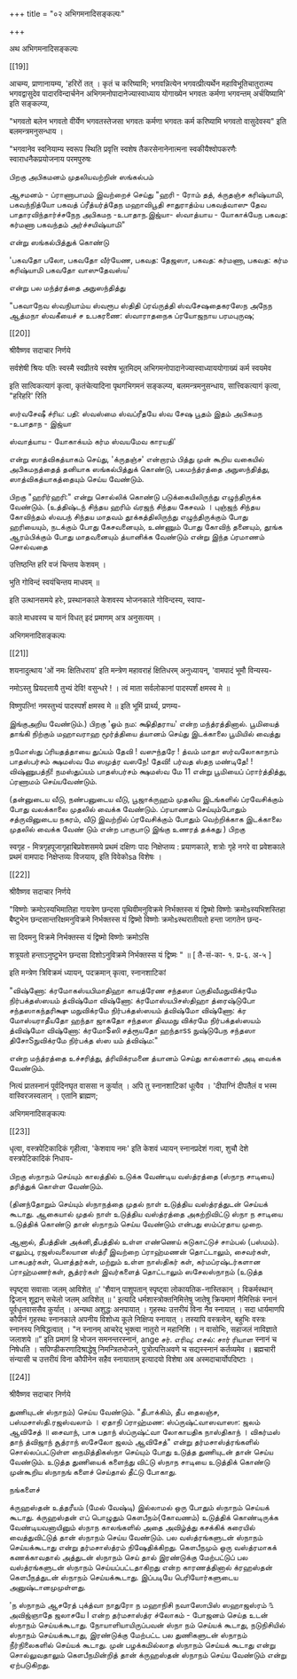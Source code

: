 +++
title = "०२ अभिगमनादिसङ्कल्पः"

+++

अथ अभिगमनादिसङ्कल्पः 

[[19]]

आचम्य, प्राणानायम्य, 'हरिरों तत् । कृतं च करिष्यामि; भगवन्नित्येन भगवत्प्रीत्यर्थेन महाविभूतिचातुरात्म्य भगवद्वासुदेव पादारविन्दार्चनेन अभिगमनोपादानेज्यास्वाध्याय योगाख्येन भगवतः कर्मणा भगवन्तम् अर्चयिष्यामि' इति सङ्कल्प्य, 

"भगवतो बलेन भगवतो वीर्येण भगवतस्तेजसा भगवतः कर्मणा भगवतः कर्म करिष्यामि भगवतो वासुदेवस्य" इति बलमन्त्रमनुसन्धाय । 

"भगवानेव स्वनियाम्य स्वरूप स्थिति प्रवृत्ति स्वशेष तैकरसेनानेनात्मना स्वकीयैश्वोपकरणैः स्वाराधनैकप्रयोजनाय परमपुरुषः 

பிறகு அபிகமனம் முதலியவற்றின் ஸங்கல்பம் 

ஆசமனம் - ப்ராணாபாமம் இவற்றைச் செய்து "ஹரி - ரோம் தத், க்ருதஞ்ச கரிஷ்யாமி, பகவந்நித்யோ பகவத் ப்ரீத்யர்த்தேந மஹாவிபூதி சாதுராத்ம்ய பகவத்வாஸு தேவ பாதாரவிந்தார்ச்சநேந அபிகமந -உபாதாந.இஜ்யா- ஸ்வாத்யாய - யோகாக்யேந பகவத: கர்மணா பகவந்தம் அர்ச்சயிஷ்யாமி" 

என்று ஸங்கல்பித்துக் கொண்டு 

'பகவதோ பலோ, பகவதோ வீர்யேண, பகவத: தேஜஸா, பகவத: கர்மணா, பகவத: கர்ம கரிஷ்யாமி பகவதோ வாஸுதேவஸ்ய' 

என்று பல மந்த்ரத்தை அநுஸந்தித்து 

"பகவாநேவ ஸ்வநியாம்ய ஸ்வரூப ஸ்திதி ப்ரவ்ருத்தி ஸ்வசேஷதைகரஸேந அநேந ஆத்மநா ஸ்வகீயைச் ச உபகரணை: ஸ்வாராதநைக ப்ரயோஜநாய பரமபுருஷ; 

[[20]]

श्रीवैष्णव सदाचार निर्णये 

सर्वशेषी श्रियः पतिः स्वस्मै स्वप्रीतये स्वशेष भूतमिदम् अभिगमनोपादानेज्यास्वाध्याययोगाख्यं कर्म स्वयमेव 

इति सात्विकत्यागं कृत्वा, कृतंचेत्यादिना पृथगभिगमनं सङ्कल्प्य, बलमन्त्रमनुसन्धाय, सात्त्विकत्यागं कृत्वा, "हरिहरि' रिति 

ஸர்வசேஷீ ச்ரிய: பதி: ஸ்வஸ்மை ஸ்வப்ரீதயே ஸ்வ சேஷ பூதம் இதம் அபிகமந -உபாதாந - இஜ்யா 

ஸ்வாத்யாய - யோகாக்யம் கர்ம ஸ்வயமேவ காரயதி' 

என்று ஸாத்விகத்யாகம் செய்து, 'க்ருதஞ்ச' என்றாரம் பித்து முன் கூறிய வகையில் அபிகமநத்தைத் தனியாக ஸங்கல்பித்துக் கொண்டு, பலமந்த்ரத்தை அநுஸந்தித்து, ஸாத்விகத்யாகத்தையும் செய்ய வேண்டும். 

பிறகு "ஹரிர்ஹரி:" என்று சொல்லிக் கொண்டு படுக்கையிலிருந்து எழுந்திருக்க வேண்டும். (உத்திஷ்டந் சிந்தய ஹரிம் வ்ரஜந் சிந்தய கேசவம் । புஞ்ஜந் சிந்தய கோவிந்தம் ஸ்வபந் சிந்தய மாதவம் தூக்கத்திலிருந்து எழுந்திருக்கும் போது ஹரியையும், நடக்கும் போது கேசவனையும், உண்ணும் போது கோவிந் தனையும், தூங்க ஆரம்பிக்கும் போது மாதவனையும் த்யானிக்க வேண்டும் என்று இந்த ப்ரமாணம் சொல்வதை 

उत्तिष्ठन्ति हरि वजं चिन्तय केशवम् । 

भुति गोविन्दं स्वयंचिन्तय माधवम् ॥ 

इति उत्थानसमये हरेः, प्रस्थानकाले केशवस्य भोजनकाले गोविन्दस्य, स्वापा- 

काले माधवस्य च यानं विधत् इदं प्रमाणम् अत्र अनुसत्यम् । 

अभिगमनादिसङ्कल्पः 

[[21]]

शयनादुत्थाय 'ओं नमः क्षितिधराय' इति मन्त्रेण महावराहं क्षितिधरम् अनुध्यायन्, 'वामपादं भूमौ विन्यस्य- 

नमोऽस्तु प्रियदत्तायै तुभ्यं देवि! वसुन्धरे ! । त्वं माता सर्वलोकानां पादस्पर्शं क्षमस्व मे ॥ 

विष्णुपत्नि! नमस्तुभ्यं पादस्पर्शं क्षमस्व मे ॥ इति भूमिं प्रार्थ्य, प्रणम्य- 

இங்குஅறிய வேண்டும்.) பிறகு 'ஓம் நம: க்ஷிதிதராய' என்ற மந்த்ரத்தினால். பூமியைத் தாங்கி நிற்கும் மஹாவராஹ மூர்த்தியை த்யானம் செய்து இடக்காலை பூமியில் வைத்து 

நமோஸ்து ப்ரியதத்தாயை துப்யம் தேவி ! வஸுந்தரே ! த்வம் மாதா ஸர்வலோகாநாம் பாதஸ்பர்சம் க்ஷமஸ்வ மே ஸமுத்ர வஸநே! தேவி! பர்வத ஸ்தந மண்டிதே! ! விஷ்ணுபத்நி! நமஸ்துப்யம் பாதஸ்பர்சம் க்ஷமஸ்வ மே 11 என்று பூமியைப் ப்ரார்த்தித்து, ப்ரணாமம் செய்யவேண்டும். 

(தன்னுடைய வீடு, நண்பனுடைய வீடு, பூஜாக்ருஹம் முதலிய இடங்களில் ப்ரவேசிக்கும் போது வலக்காலை முதலில் வைக்க வேண்டும். ப்ரயாணம் செய்யும்போதும் சத்ருவினுடைய நகரம், வீடு இவற்றில் ப்ரவேசிக்கும் போதும் வெற்றிக்காக இடக்காலை முதலில் வைக்க வேண் டும் என்ற பாகுபாடு இங்கு உணரத் தக்கது ) பிறகு 

स्वगृह - मित्रगृहपूजागृहाबिप्रवेशसमये प्रथमं दक्षिणः पादः निक्षेप्तव्य : प्रयाणकाले, शत्रोः गृहे नगरे वा प्रवेशकाले प्रथमं वामपादः निक्षेप्तव्यः विजयाय, इति विवेकोsa विशेषः । 

[[22]]

श्रीवैष्णव सदाचार निर्णये 

"विष्णोः क्रमोऽस्यभिमातिहा गायत्रेण छन्दसा पृथिवीमनुविक्रमे निर्भक्तस्स यं द्विष्मो विष्णोः क्रमोsस्यभिशस्तिहा बैष्टुभेन छन्दसान्तरिक्षमनुविक्रमे निर्भक्तस्स यं द्विष्मो विष्णोः क्रमोsस्थरातीयतो हन्ता जागतेन छन्द- 

सा दिवमनु विक्रमे निर्भक्तस्स यं द्विष्मो विष्णोः क्रमोऽसि 

शत्रूयतो हन्ताऽनुष्टुभेन छन्दसा दिशोऽनुविक्रमे निर्भक्तस्स यं द्विष्मः " ॥ [ तै-सं-का- १. प्र-६. अ-५ ] 

इति मन्त्रेण त्रिविक्रमं ध्यायन्, पदक्रमान् कृत्वा, स्नानशाटिकां 

"விஷ்ணோ: க்ரமோகஸ்யபிமாதிஹா காயத்ரேண சந்தஸா ப்ருதிவீமநுவிக்ரமே நிர்பக்தஸ்ஸயம் த்விஷ்மோ விஷ்ணோ: க்ரமோஸ்யபிசஸ்திஹா த்ரைஷ்டுபோ சந்தஸாகந்தரிக்ஷு மநுவிக்ரமே நிர்பக்தஸ்ஸயம் த்விஷ்மோ விஷ்ணோ: க்ர மோஸ்யராதீயதோ ஹந்தா ஜாகதோ சந்தஸா திவமநு விக்ரமே நிர்பக்தஸ்ஸயம் த்விஷ்மோ விஷ்ணோ: க்ரமோ$ஸி சத்ரூயதோ ஹந்தாss நுஷ்டுபேந சந்தஸா திசோSநுவிக்ரமே நிர்பக்த ஸ்ஸ யம் த்விஷ்ம:" 

என்ற மந்த்ரத்தை உச்சரித்து, த்ரிவிக்ரமனை த்யானம் செய்து கால்களால் அடி வைக்க வேண்டும். 

नित्यं प्रातस्नानं पूर्वदिनघृत वाससा न कुर्यात् । अपि तु स्नानशाटिकां धूत्वैव । 'दीपाग्निं दीपतैलं व भस्म वास्विरजस्वलान् । एतानि ब्राह्मण; 

अभिगमनादिसङ्कल्पः 

[[23]]

धृत्वा, वस्त्रपेटिकादिकं गृहीत्वा, 'केशवाय नमः' इति केशवं ध्यायन् स्नानप्रदेशं गत्वा, शुचौ देशे वस्त्रपेटिकादिकं निधाय- 

பிறகு ஸ்நாநம் செய்யும் காலத்தில் உடுக்க வேண்டிய வஸ்த்ரத்தை (ஸ்நாந சாடியை) தரித்துக் கொள்ள வேண்டும். 

(தினந்தோறும் செய்யும் ஸ்நாநத்தை முதல் நாள் உடுத்திய வஸ்த்ரத்துடன் செய்யக் கூடாது. ஆகையால் முதல் நாள் உடுத்திய வஸ்த்ரத்தை அகற்றிவிட்டு ஸ்நா ந சாடியை உடுத்திக் கொண்டு தான் ஸ்நாநம் செய்ய வேண்டும் என்பது ஸம்ப்ரதாய முறை. 

ஆனால், தீபத்தின் அக்னி,தீபத்தில் உள்ள எண்ணெய் சுடுகாட்டுச் சாம்பல் (பஸ்மம்). எலும்பு, ரஜஸ்வலையான ஸ்த்ரீ இவற்றை ப்ராஹ்மணன் தொட்டாலும், சைவர்கள், பாசுபதர்கள், பௌத்தர்கள், மற்றும் உள்ள நாஸ்திகர் கள், கர்மப்ரஷ்டர்களான ப்ராஹ்மணர்கள், சூத்ரர்கள் இவர்களைத் தொட்டாலும் ஸசேலஸ்நாநம் (உடுத்த 

स्पृष्ट्वा सवासाः जलम् आविशेत् ॥' 'शैवान् पाशुपतान् स्पृष्ट्वा लोकायतिक-नास्तिकान् । विकर्मस्थान् द्विजान् शूद्रान् सचेलो जलम् आविशेत् ॥ ' इत्यादि धर्मशास्त्रोक्तनिमित्तेषु जातेषु क्रियमाणं नैमित्तिकं स्नानं पूर्वधृतवाससैव कुर्यात् । अन्यथा अशुद्धः अनपायात् । गृहस्थः उत्तरीयं विना नैव स्नायात् । सदा धार्यमाणपि कौपीनं गृहस्थः स्नानकाले अपनीय विशोध्य कूले निक्षिप्य स्नायात् । तस्यापि वस्त्रत्वेन, बहुभिः वस्त्रः स्नानस्य निषिद्धत्वात् । "न स्नानम् आचरेद् भुक्त्वा नातुरो न महानिशि । न वासोभिः, सहाजलं नाविज्ञाते जलाशये ॥” इति प्रमाणं हि भोजन समनन्तरस्नानं, ange சர். எரிவு: எசல்: சார் ரியாள स्नानं च निषेधति । सपिण्डीकरणादिश्राद्धेषु निमन्त्रितभोजने, पुत्रोत्पत्तिअवणे च सद्यस्स्नानं कर्तव्यमेव । ब्रह्मचारी संन्यासी च उत्तरीयं विना कौपीनेन सहैव स्नायाताम् इत्यादयो विशेषा अब अस्मदाचार्योपदिष्टाः । 

[[24]]

श्रीवैष्णव सदाचार निर्णये 

துணியுடன் ஸ்நாநம்) செய்ய வேண்டும். "தீபாக்கிம், தீப தைலஞ்ச, பஸ்மசாஸ்தி.ரஜஸ்வலாம் । ஏதாநி ப்ராஹ்மண: ஸ்ப்ருஷ்ட்வாஸவாஸா: ஜலம் ஆவிசேத் ॥ சைவாந், பாசு பதாந் ஸ்ப்ருஷ்ட்வா லோகாயதிக நாஸ்திகாந் । விகர்மஸ் தாந் த்விஜாந் சூத்ராந் ஸசேலோ ஜலம் ஆவிசேத்" என்று தர்மசாஸ்த்ரங்களில் சொல்லப்பட்டுள்ள நைமித்திகஸ்நா செய்யும் போது உடுத்த துணியுடன் தான் செய்ய வேண்டும். உடுத்த துணியைக் களைந்து விட்டு ஸ்நாந சாடியை உடுத்திக் கொண்டு முன்கூறிய ஸ்நாநங் களைச் செய்தால் தீட்டு போகாது. 

நங்களைச் 

க்ருஹஸ்தன் உத்தரீயம் (மேல் வேஷ்டி) இல்லாமல் ஒரு போதும் ஸ்நாநம் செய்யக் கூடாது. க்ருஹஸ்தன் எப் பொழுதும் கௌபீநம்{கோவணம்) உடுத்திக் கொண்டிருக்க வேண்டியவனாயினும் ஸ்நாந காலங்களில் அதை அவிழ்த்து கசக்கிக் கரையில் வைத்துவிட்டுத் தான் ஸ்நாநம் செய்ய வேண்டும். பல வஸ்த்ரங்களுடன் ஸ்நாநம் செய்யக்கூடாது என்று தர்மசாஸ்த்ரம் நிஷேதிக்கிறது. கௌபீநமும் ஒரு வஸ்த்ரமாகக் கணக்காவதால் அத்துடன் ஸ்நாநம் செய் தால் இரண்டுக்கு மேற்பட்டுப் பல வஸ்த்ரங்களுடன் ஸ்நாநம் செய்யப்பட்டதாகிறது என்ற காரணத்தினால் க்ரஹஸ்தன் கௌபீநத்துடன் ஸ்நாநம் செய்யக்கூடாது. இப்படியே பெரியோர்களுடைய அனுஷ்டானமுமுள்ளது. 


'ந ஸ்நாநம் ஆசரேத் புக்த்வா நாதுரோ ந மஹாநிசி நவாஸோபிஸ் ஸஹாஜஸ்ரம் ௩ அவிஜ்ஞாதே ஜலாசயே I என்ற தர்மசாஸ்த்ர ச்லோகம் - போஜனம் செய்த உடன் ஸ்நாநம் செய்யக்கூடாது. நோயாளியாயிருப்பவன் ஸ்நா நம் செய்யக் கூடாது, நடுநிசியில் ஸ்நாநம் செய்யக்கூடாது, இரண்டுக்கு மேற்பட்ட பல துணிகளுடன் ஸ்நாநம் நீர்நிலைகளில் செய்யக் கூடாது. முன் பழக்கமில்லாத ஸ்நாநம் செய்யக் கூடாது என்று சொல்லுவதாலும் கௌபீநமின்றித் தான் க்ருஹஸ்தன் ஸ்நாநம் செய்ய வேண்டும் என்று ஏற்படுகிறது. 
